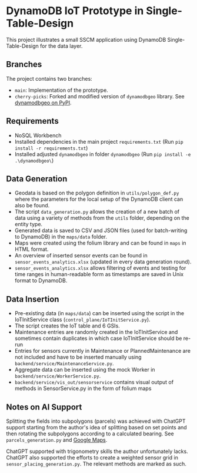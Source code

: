 # DynamoDB IoT Prototype in Single-Table-Design

This project illustrates a small SSCM application using DynamoDB Single-Table-Design for the data layer.

## Branches

The project contains two branches:
- `main`: Implementation of the prototype.
- `cherry-picks`: Forked and modified version of `dynamodbgeo` library. See [dynamodbgeo on PyPI](https://pypi.org/project/dynamodbgeo/).

## Requirements

- NoSQL Workbench
- Installed dependencies in the main project `requirements.txt` (Run `pip install -r requirements.txt`)
- Installed adjusted `dynamodbgeo` in folder `dynamodbgeo` (Run `pip install -e .\dynamodbgeo\`)

## Data Generation

- Geodata is based on the polygon definition in `utils/polygon_def.py` where the parameters for the local setup of the DynamoDB client can also be found. 
- The script `data_generation.py` allows the creation of a new batch of data using a variety of methods from the `utils` folder, depending on the entity type.
- Generated data is saved to CSV and JSON files (used for batch-writing to DynamoDB) in the `maps/data` folder.
- Maps were created using the folium library and can be found in `maps` in HTML format.
- An overview of inserted sensor events can be found in `sensor_events_analytics.xlsx` (updated in every data generation round).
- `sensor_events_analytics.xlsx` allows filtering of events and testing for time ranges in human-readable form as timestamps are saved in Unix format to DynamoDB.

## Data Insertion

- Pre-existing data (in `maps/data`) can be inserted using the script in the IoTInitService class (`control_plane/IoTInitService.py`).  
- The script creates the IoT table and 6 GSIs.
- Maintenance entries are randomly created in the IoTInitService and sometimes contain duplicates in which case IoTInitService should be re-run 
- Entries for sensors currently in Maintenance or PlannedMaintenance are not included and have to be inserted manually using `backend/service/MaintenanceService.py`.
- Aggregate data can be inserted using the mock Worker in `backend/service/WorkerService.py`.
- `backend/service/vis_out/sensorservice` contains visual output of methods in SensorService.py in the form of folium maps

## Notes on AI Support

Splitting the fields into subpolygons (parcels) was achieved with ChatGPT support starting from the author's idea of splitting based on set points and then rotating the subpolygons according to a calculated bearing. See `parcels_generation.py` and [Google Maps](https://www.google.com/maps/d/edit?mid=1zJrRQ74tlJzs8GSxvTNt5PcW9Bfs-nM&usp=sharing).

ChatGPT supported with trigonometry skills the author unfortunately lacks. ChatGPT also supported the efforts to create a weighted sensor grid in `sensor_placing_generation.py`. The relevant methods are marked as such.
